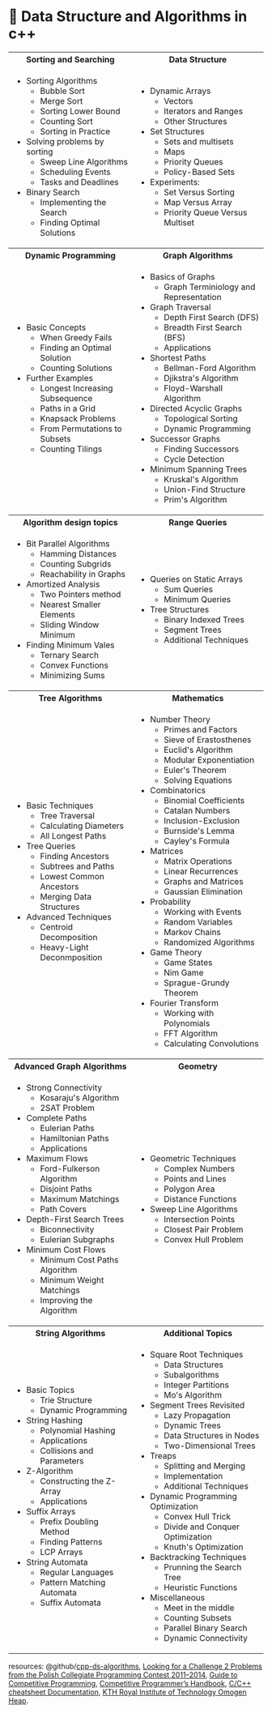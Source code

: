 # 🌸 Data Structure and Algorithms in c++

<table width=100%>
<tr>
<th>Sorting and Searching</th>
<th>Data Structure</th>
</tr>
<tr>
<td>

+ Sorting Algorithms
    + Bubble Sort
    + Merge Sort
    + Sorting Lower Bound
    + Counting Sort
    + Sorting in Practice
+ Solving problems by sorting
    + Sweep Line Algorithms
    + Scheduling Events
    + Tasks and Deadlines
+ Binary Search
    + Implementing the Search
    + Finding Optimal Solutions
</td>
<td>

+ Dynamic Arrays
    + Vectors
    + Iterators and Ranges
    + Other Structures
+ Set Structures
    + Sets and multisets
    + Maps
    + Priority Queues
    + Policy-Based Sets
+ Experiments:
    + Set Versus Sorting
    + Map Versus Array
    + Priority Queue Versus Multiset
</td>
</tr>

<tr>
<th>Dynamic Programming</th>
<th>Graph Algorithms</th>
</tr>
<tr>
<td>

+ Basic Concepts
    + When Greedy Fails
    + Finding an Optimal Solution
    + Counting Solutions
+ Further Examples
    + Longest Increasing Subsequence
    + Paths in a Grid
    + Knapsack Problems
    + From Permutations to Subsets
    + Counting Tilings
</td>
<td>

+ Basics of Graphs
    + Graph Terminiology and Representation
+ Graph Traversal
    + Depth First Search (DFS)
    + Breadth First Search (BFS)
    + Applications
+ Shortest Paths
    + Bellman-Ford Algorithm
    + Djikstra's Algorithm
    + Floyd-Warshall Algorithm
+ Directed Acyclic Graphs
    + Topological Sorting
    + Dynamic Programming
+ Successor Graphs
    + Finding Successors
    + Cycle Detection
+ Minimum Spanning Trees
    + Kruskal's Algorithm
    + Union-Find Structure
    + Prim's Algorithm
</td>
</tr>

<tr>
<th>Algorithm design topics</th>
<th>Range Queries</th>
</tr>
<tr>
<td>

+ Bit Parallel Algorithms
    + Hamming Distances
    + Counting Subgrids
    + Reachability in Graphs
+ Amortized Analysis
    + Two Pointers method
    + Nearest Smaller Elements
    + Sliding Window Minimum
+ Finding Minimum Vales
    + Ternary Search
    + Convex Functions
    + Minimizing Sums
</td>
<td>

+ Queries on Static Arrays
    + Sum Queries
    + Minimum Queries
+ Tree Structures
    + Binary Indexed Trees
    + Segment Trees
    + Additional Techniques
</td>
</tr>

<tr>
<th>Tree Algorithms</th>
<th>Mathematics</th>
</tr>
<tr>
<td>

+ Basic Techniques
    + Tree Traversal
    + Calculating Diameters
    + All Longest Paths
+ Tree Queries
    + Finding Ancestors
    + Subtrees and Paths
    + Lowest Common Ancestors
    + Merging Data Structures
+ Advanced Techniques
    + Centroid Decomposition
    + Heavy-Light Deconmposition
</td>
<td>

+ Number Theory
    + Primes and Factors
    + Sieve of Erastosthenes
    + Euclid's Algorithm
    + Modular Exponentiation
    + Euler's Theorem
    + Solving Equations
+ Combinatorics
    + Binomial Coefficients
    + Catalan Numbers
    + Inclusion-Exclusion
    + Burnside's Lemma
    + Cayley's Formula
+ Matrices
    + Matrix Operations
    + Linear Recurrences
    + Graphs and Matrices
    + Gaussian Elimination
+ Probability
    + Working with Events
    + Random Variables
    + Markov Chains
    + Randomized Algorithms
+ Game Theory
    + Game States
    + Nim Game
    + Sprague-Grundy Theorem
+ Fourier Transform
    + Working with Polynomials
    + FFT Algorithm
    + Calculating Convolutions
</td>
</tr>

<tr>
<th>Advanced Graph Algorithms</th>
<th>Geometry</th>
</tr>
<tr>
<td>

+ Strong Connectivity
    + Kosaraju's Algorithm
    + 2SAT Problem
+ Complete Paths
    + Eulerian Paths
    + Hamiltonian Paths
    + Applications
+ Maximum Flows
    + Ford-Fulkerson Algorithm
    + Disjoint Paths
    + Maximum Matchings
    + Path Covers
+ Depth-First Search Trees
    + Biconnectivity
    + Eulerian Subgraphs
+ Minimum Cost Flows
    + Minimum Cost Paths Algorithm
    + Minimum Weight Matchings
    + Improving the Algorithm
</td>
<td>

+ Geometric Techniques
    + Complex Numbers
    + Points and Lines
    + Polygon Area
    + Distance Functions
+ Sweep Line Algorithms
    + Intersection Points
    + Closest Pair Problem
    + Convex Hull Problem
</td>
</tr>

<tr>
<th>String Algorithms</th>
<th>Additional Topics</th>
</tr>
<tr>
<td>

+ Basic Topics
    + Trie Structure
    + Dynamic Programming
+ String Hashing
    + Polynomial Hashing
    + Applications
    + Collisions and Parameters
+ Z-Algorithm   
    + Constructing the Z-Array
    + Applications
+ Suffix Arrays
    + Prefix Doubling Method
    + Finding Patterns
    + LCP Arrays
+ String Automata
    + Regular Languages
    + Pattern Matching Automata
    + Suffix Automata

</td>
<td>

+ Square Root Techniques
    + Data Structures
    + Subalgorithms
    + Integer Partitions
    + Mo's Algorithm
+ Segment Trees Revisited
    + Lazy Propagation
    + Dynamic Trees
    + Data Structures in Nodes
    + Two-Dimensional Trees
+ Treaps
    + Splitting and Merging
    + Implementation
    + Additional Techniques
+ Dynamic Programming Optimization
    + Convex Hull Trick
    + Divide and Conquer Optimization
    + Knuth's Optimization
+ Backtracking Techniques
    + Prunning the Search Tree
    + Heuristic Functions
+ Miscellaneous 
    + Meet in the middle
    + Counting Subsets
    + Parallel Binary Search
    + Dynamic Connectivity
</td>
</tr>
</table>



resources: @github/[cpp-ds-algorithms](https://github.com/TheAlgorithms/C-Plus-Plus), [Looking for a Challenge 2
Problems from the Polish Collegiate
Programming Contest 2011–2014](./cp/looking-for-a-challenge-2-en.pdf), [Guide to Competitive
Programming](https://link.springer.com/book/10.1007/978-3-030-39357-1), [Competitive Programmer’s Handbook](./cp/CPbook.pdf), [C/C++ cheatsheet Documentation](./cp/cppcheatsheet-readthedocs-io-en-latest.pdf), [KTH Royal Institute of Technology Omogen Heap](./cp/kactl.pdf).